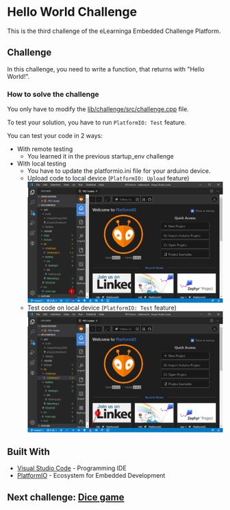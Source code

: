 # Hello World Challenge
This is the third challenge of the eLearninga Embedded Challenge Platform.

## Challenge
In this challenge, you need to write a function, that returns with "Hello World!".

### How to solve the challenge
You only have to modify the [lib/challenge/src/challenge.cpp](lib/challenge/src/challenge.cpp) file.

To test your solution, you have to run `PlatformIO: Test` feature.

You can test your code in 2 ways:
* With remote testing
  * You learned it in the previous startup_env challenge
* With local testing
  * You have to update the platformio.ini file for your arduino device.
  * Upload code to local device (`PlatformIO: Upload` feature)
  ![](imgs/local_upload.png)
  * Test code on local device (`PlatformIO: Test` feature)
  ![](imgs/local_test.png)

## Built With
* [Visual Studio Code](https://code.visualstudio.com/) - Programming IDE
* [PlatformIO](https://platformio.org/) - Ecosystem for Embedded Development

## Next challenge: [Dice game](https://github.com/swordey/dice_game)
